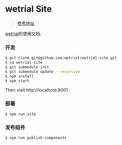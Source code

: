 # wetrial Site

> [参考地址](https://github.com/ant-design/ant-design-pro-site)

[wetrial](https://github.com/wetrial/wetrial)的使用文档.

### 开发

```bash
$ git clone git@github.com:wetrial/wetrial-site.git
$ cd wetrial-site
$ git submodule init
$ git submodule update --recursive
$ npm install
$ npm start
```

Then visit http://localhost:8001 .

### 部署

```
$ npm run site
```

### 发布组件

```
$ npm run publish-components
```
